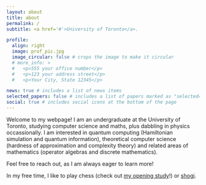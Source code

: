 ```yaml
---
layout: about
title: about
permalink: /
subtitle: <a href='#'>University of Toronto</a>.

profile:
  align: right
  image: prof_pic.jpg
  image_circular: false # crops the image to make it circular
  # more_info: >
  #   <p>555 your office number</p>
  #   <p>123 your address street</p>
  #   <p>Your City, State 12345</p>

news: true # includes a list of news items
selected_papers: false # includes a list of papers marked as "selected={true}"
social: true # includes social icons at the bottom of the page
---
```


Welcome to my webpage! I am an undergraduate at the University of Toronto, studying computer science and maths, plus dabbling in physics occassionally. I am interested in quantum computing (Hamiltonian simulation and quantum information), theoretical computer science (hardness of approximation and complexity theory) and related areas of mathematics (operator algebras and discrete mathematics).

Feel free to reach out, as I am always eager to learn more!

In my free time, I like to play chess (check out [my opening study](https://lichess.org/study/EOAymW9A)!) or [shogi](https://lishogi.org/@/makostrwlkr).

<!-- Write your biography here. Tell the world about yourself. Link to your favorite [subreddit](http://reddit.com). You can put a picture in, too. The code is already in, just name your picture `prof_pic.jpg` and put it in the `img/` folder. -->

<!-- Put your address / P.O. box / other info right below your picture. You can also disable any of these elements by editing `profile` property of the YAML header of your `_pages/about.md`. Edit `_bibliography/papers.bib` and Jekyll will render your [publications page](/al-folio/publications/) automatically. -->

<!-- Link to your social media connections, too. This theme is set up to use [Font Awesome icons](https://fontawesome.com/) and [Academicons](https://jpswalsh.github.io/academicons/), like the ones below. Add your Facebook, Twitter, LinkedIn, Google Scholar, or just disable all of them. -->
